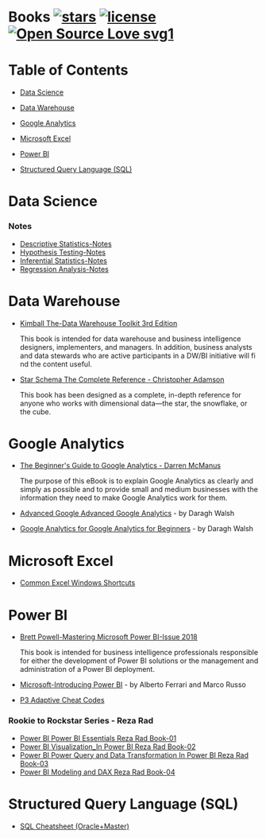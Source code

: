 # Books [![stars](https://img.shields.io/github/stars/naveenjujaray/books?color=red)](https://github.com/naveenjujaray/Books/stargazers) [![license](https://img.shields.io/github/license/naveenjujaray/books?color=yellow)](https://github.com/naveenjujaray/Books/blob/main/LICENSE) [![Open Source Love svg1](https://badges.frapsoft.com/os/v1/open-source.svg?v=103)](https://github.com/naveenjujaray/Books)

# Table of Contents

* [Data Science](#data-science)

* [Data Warehouse](#data-warehouse)
  
* [Google Analytics](#google-analytics)

* [Microsoft Excel](#ms-excel)

* [Power BI](#power-bi)

* [Structured Query Language (SQL)](#sql)


# <a name="data-science"></a>Data Science

### Notes
  * [Descriptive Statistics-Notes](https://github.com/naveenjujaray/Books/raw/main/Library/Data%20Science/Descriptive%20Statistics-Notes.pdf)
  * [Hypothesis Testing-Notes](https://github.com/naveenjujaray/Books/raw/main/Library/Data%20Science/Hypothesis%20Testing-Notes.pdf)
  * [Inferential Statistics-Notes](https://github.com/naveenjujaray/Books/raw/main/Library/Data%20Science/Inferential%20Statistics-Notes.pdf)
  * [Regression Analysis-Notes](https://github.com/naveenjujaray/Books/raw/main/Library/Data%20Science/Regression%20Analysis-Notes.pdf)
  
# <a name="data-warehouse"></a>Data Warehouse

* [Kimball The-Data Warehouse Toolkit 3rd Edition](https://github.com/naveenjujaray/Books/raw/main/Library/Data%20Warehouse/Kimball%20The-Data%20Warehouse%20Toolkit%203rd%20Edition.pdf)
  
  This book is intended for data warehouse and business intelligence designers, implementers, and managers. In addition, business analysts and data stewards who are active participants in a DW/BI initiative will fi nd the content useful.

* [Star Schema The Complete Reference - Christopher Adamson](https://github.com/naveenjujaray/Books/raw/main/Library/Data%20Warehouse/Star%20Schema%20The%20Complete%20Reference%20-%20Christopher%20Adamson.pdf)

  This book has been designed as a complete, in-depth reference for anyone who works with dimensional data—the star, the snowflake, or the cube.

# <a name="google-analytics"></a>Google Analytics

* [The Beginner's Guide to Google Analytics - Darren McManus](https://github.com/naveenjujaray/Books/raw/main/Library/Data%20Analytics/The%20Beginners%20Guide%20to%20Google%20Analytics-Darren%20McManus.pdf)
  
   The purpose of this eBook is to explain Google Analytics as clearly and simply as possible and to provide small and medium businesses with the information they need to make    Google Analytics work for them.
 
* [Advanced Google Advanced Google Analytics](https://github.com/naveenjujaray/Books/raw/main/Library/Google%20Analytics/Advanced%20Google%20Advanced%20Google%20Analytics.pdf) - by Daragh Walsh
 
* [Google Analytics for Google Analytics for Beginners](https://github.com/naveenjujaray/Books/raw/main/Library/Google%20Analytics/Google%20Analytics%20for%20Google%20Analytics%20for%20Beginners.pdf) - by Daragh Walsh
  
# <a name="ms-excel"></a>Microsoft Excel

* [Common Excel Windows Shortcuts](https://github.com/naveenjujaray/Books/raw/main/Library/Microsoft%20Excel/Common%20Excel%20Windows%20Shortcuts.pdf)

# <a name="power-bi"></a>Power BI

* [Brett Powell-Mastering Microsoft Power BI-Issue 2018](https://github.com/naveenjujaray/Books/raw/main/Library/Power%20BI/Brett%20Powell-Mastering%20Microsoft%20Power%20BI-Issue%202018.pdf)
  
  This book is intended for business intelligence professionals responsible for either the development of Power BI solutions or the management and administration of a Power BI deployment.

* [Microsoft-Introducing Power BI](https://github.com/naveenjujaray/Books/raw/main/Library/Power%20BI/Microsoft-Introducing%20Power%20BI.pdf) - by Alberto Ferrari and Marco Russo

* [P3 Adaptive Cheat Codes](https://github.com/naveenjujaray/Books/raw/main/Library/Power%20BI/P3%20Adaptive%20Cheat%20Codes.pdf)

### Rookie to Rockstar Series - Reza Rad
  * [Power BI Power BI Essentials Reza Rad Book-01](https://github.com/naveenjujaray/Books/raw/main/Library/Power%20BI/Power%20BI%20Power%20BI%20Essentials%20Reza%20Rad%20Book-01.pdf)
  * [Power BI Visualization_In Power BI Reza Rad Book-02](https://github.com/naveenjujaray/Books/raw/main/Library/Power%20BI/Power%20BI%20Visualization%20In%20Power%20BI%20Reza%20Rad%20Book-02.pdf)
  * [Power BI Power Query and Data Transformation In Power BI Reza Rad Book-03](https://github.com/naveenjujaray/Books/raw/main/Library/Power%20BI/Power%20BI%20Power%20Query%20and%20Data%20Transformation%20In%20Power%20BI%20Reza%20Rad%20Book-03.pdf)
  * [Power BI Modeling and DAX Reza Rad Book-04](https://github.com/naveenjujaray/Books/raw/main/Library/Power%20BI/Power%20BI%20Modeling%20and%20DAX%20Reza%20Rad%20Book-04.pdf)

# <a name="sql"></a>Structured Query Language (SQL)

  * [SQL Cheatsheet (Oracle+Master)](https://github.com/naveenjujaray/Books/raw/main/Library/Structured%20Query%20Language%20(SQL)/SQL%20Cheatsheet%20(Oracle%2BMaster).pdf)
